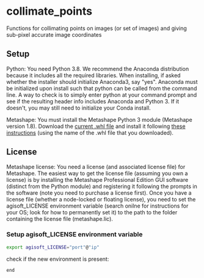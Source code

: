 # collimate_points

Functions for collimating points on images (or set of images) and giving sub-pixel accurate image coordinates

## Setup

Python: You need Python 3.8. We recommend the Anaconda distribution because it includes all the required libraries. When installing, if asked whether the installer should initialize Anaconda3, say "yes". Anaconda must be initialized upon install such that python can be called from the command line. A way to check is to simply enter python at your command prompt and see if the resulting header info includes Anaconda and Python 3. If it doesn't, you may still need to initialize your Conda install.

Metashape: You must install the Metashape Python 3 module (Metashape version 1.8). Download the [current .whl file](https://www.agisoft.com/downloads/installer/) and install it following [these instructions](https://agisoft.freshdesk.com/support/solutions/articles/31000148930-how-to-install-metashape-stand-alone-python-module) (using the name of the .whl file that you downloaded).

## License

Metashape license: You need a license (and associated license file) for Metashape. The easiest way to get the license file (assuming you own a license) is by installing the Metashape Professional Edition GUI software (distinct from the Python module) and registering it following the prompts in the software (note you need to purchase a license first). Once you have a license file (whether a node-locked or floating license), you need to set the agisoft_LICENSE environment variable (search onilne for instructions for your OS; look for how to permanently set it) to the path to the folder containing the license file (metashape.lic).

### Setup agisoft_LICENSE environment variable

```bash
export agisoft_LICENSE="port"@"ip"
```

check if the new environment is present:

```bash
end
```
